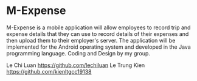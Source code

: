 # M-Expense
M-Expense is a mobile application will allow employees to record trip and expense details that they can use to record details of their expenses and then upload them to their employer's server. The application will be implemented for the Android operating system and developed in the Java programming language.
Coding and Design by my group.

Le Chi Luan https://github.com/lechiluan
Le Trung Kien https://github.com/kienltgcc19138

